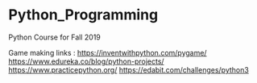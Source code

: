 # Python_Programming

Python Course for Fall 2019

Game making links :
https://inventwithpython.com/pygame/
https://www.edureka.co/blog/python-projects/
https://www.practicepython.org/
https://edabit.com/challenges/python3
